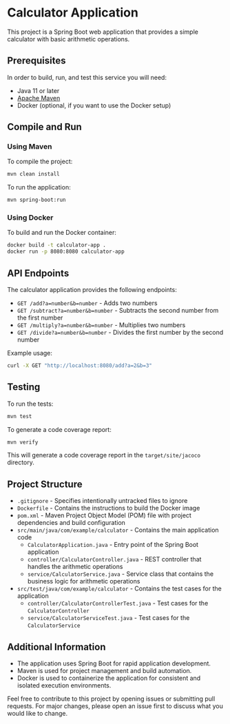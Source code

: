 # Calculator Application
This project is a Spring Boot web application that provides a simple calculator with basic arithmetic operations.

## Prerequisites
In order to build, run, and test this service you will need:
- Java 11 or later
- [Apache Maven](https://maven.apache.org/)
- Docker (optional, if you want to use the Docker setup)

## Compile and Run
### Using Maven
To compile the project:
```bash
mvn clean install
```

To run the application:
```bash
mvn spring-boot:run
```

### Using Docker
To build and run the Docker container:
```bash
docker build -t calculator-app .
docker run -p 8080:8080 calculator-app
```

## API Endpoints
The calculator application provides the following endpoints:

- `GET /add?a=number&b=number` - Adds two numbers
- `GET /subtract?a=number&b=number` - Subtracts the second number from the first number
- `GET /multiply?a=number&b=number` - Multiplies two numbers
- `GET /divide?a=number&b=number` - Divides the first number by the second number

Example usage:
```bash
curl -X GET "http://localhost:8080/add?a=2&b=3"
```

## Testing
To run the tests:
```bash
mvn test
```

To generate a code coverage report:
```bash
mvn verify
```
This will generate a code coverage report in the `target/site/jacoco` directory.

## Project Structure
- `.gitignore` - Specifies intentionally untracked files to ignore
- `Dockerfile` - Contains the instructions to build the Docker image
- `pom.xml` - Maven Project Object Model (POM) file with project dependencies and build configuration
- `src/main/java/com/example/calculator` - Contains the main application code
  - `CalculatorApplication.java` - Entry point of the Spring Boot application
  - `controller/CalculatorController.java` - REST controller that handles the arithmetic operations
  - `service/CalculatorService.java` - Service class that contains the business logic for arithmetic operations
- `src/test/java/com/example/calculator` - Contains the test cases for the application
  - `controller/CalculatorControllerTest.java` - Test cases for the `CalculatorController`
  - `service/CalculatorServiceTest.java` - Test cases for the `CalculatorService`

## Additional Information
- The application uses Spring Boot for rapid application development.
- Maven is used for project management and build automation.
- Docker is used to containerize the application for consistent and isolated execution environments.

Feel free to contribute to this project by opening issues or submitting pull requests. For major changes, please open an issue first to discuss what you would like to change.
